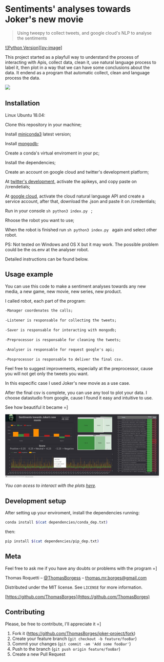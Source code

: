 # Sentiments' analyses towards Joker's new movie
> Using tweepy to collect tweets, and google cloud's NLP to analyse the sentiments

[![Python Version][py-image]][py-url]

This project started as a playfull way to understand the process of interacting with Apis, collect data, clean it, use natural language process to label it,
then plot in a way that we can have some conclusions about the data. It endend as a program that automatic collect, clean and language process the data.

![](readme_page/joker.gif)

## Installation
Linux Ubuntu 18.04:

Clone this repository in your machine;

Install [miniconda3][miniconda3] latest version;

Install [mongodb][mongo];

Create a conda's virtual enviroment in your pc;

Install the dependencies;

Create an account on google cloud and twitter's development platform;

At [twitter's development][devtwitt], activate the apikeys, and copy paste on /crendetials;

At [google cloud][googlec], activate the cloud natural language API and create a service account,
	after that, download the .json and paste it on /credentials;
	
Run in your console ```sh python3 index.py ``` ;

Rhoose the robot you want to use;

When the robot is finished run  ```sh python3 index.py ``` again and select other robot.

PS: Not tested on Windows and OS X but it may work. The possible problem could be the os.env at the analyser robot.

Detailed instructions can be found below.

## Usage example

You can use this code to make a sentiment analyses towards any new media, a new game, new movie, new series, new product.

I called robot, each part of the program:

    -Manager coordenates the calls;
	
    -Listener is responsable for collecting the tweets;
	
    -Saver is responsable for interacting with mongodb;
	
    -Preprocessor is responsable for cleaning the tweets;
	
    -Analyser is responsable for request google's api;
	
    -Posprocessor is responsable to deliver the final csv.

Feel free to suggest improvements, especially at the preprocessor, cause you will not get only the tweets you want.

In this especific case I used Joker's new movie as a use case.

After the final csv is complete, you can use any tool to plot your data. I choose datastudio from google, cause I found it easy and intuitive to use.

See how beautiful it became =]

![](readme_page/datastudio-Joker.jpeg)

_You can acess to interact with the plots [here][datastudio]._


## Development setup

After setting up your enviroment, install the dependencies running:

```sh
conda install $(cat dependencies/conda_dep.txt)
```
then:

```sh
pip install $(cat dependencies/pip_dep.txt)
```

## Meta
Feel free to ask me if you have any doubts or problems with the program =]

Thomas Roquetti – [@ThomasBorgess](https://twitter.com/https://twitter.com/ThomasBorgess) – thomas.mr.borges@gmail.com

Distributed under the MIT license. See ``LICENSE`` for more information.

[https://github.com/ThomasBorges](https://github.com/ThomasBorges)

## Contributing
Please, be free to contribute, I'll appreciate it =]

1. Fork it (<https://github.com/ThomasBorges/joker-project/fork>)
2. Create your feature branch (`git checkout -b feature/fooBar`)
3. Commit your changes (`git commit -am 'Add some fooBar'`)
4. Push to the branch (`git push origin feature/fooBar`)
5. Create a new Pull Request

<!-- Markdown link & img dfn's -->
[py-url]: https://img.shields.io/badge/python-v3.7-blue
[miniconda3]: https://docs.conda.io/en/latest/miniconda.html
[devtwitt]: https://developer.twitter.com/
[googlec]: https://cloud.google.com/
[datastudio]: datastudio.google.com/reporting/178c980f-040c-45ea-a77a-407c90f8e068
[mongo]: https://www.mongodb.com/download-center/community
